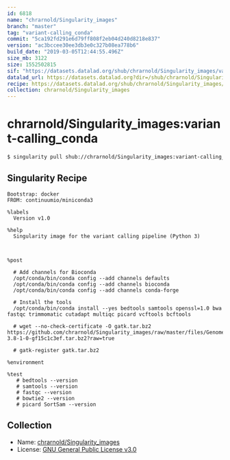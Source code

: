 ```yaml
---
id: 6818
name: "chrarnold/Singularity_images"
branch: "master"
tag: "variant-calling_conda"
commit: "5ca192fd291e6d79ff808f2eb04d240d8218e837"
version: "ac3bccee30ee3db3e0c327b08ea778b6"
build_date: "2019-03-05T12:44:55.496Z"
size_mb: 3122
size: 1552502815
sif: "https://datasets.datalad.org/shub/chrarnold/Singularity_images/variant-calling_conda/2019-03-05-5ca192fd-ac3bccee/ac3bccee30ee3db3e0c327b08ea778b6.simg"
datalad_url: https://datasets.datalad.org?dir=/shub/chrarnold/Singularity_images/variant-calling_conda/2019-03-05-5ca192fd-ac3bccee/
recipe: https://datasets.datalad.org/shub/chrarnold/Singularity_images/variant-calling_conda/2019-03-05-5ca192fd-ac3bccee/Singularity
collection: chrarnold/Singularity_images
---
```


# chrarnold/Singularity_images:variant-calling_conda

```bash
$ singularity pull shub://chrarnold/Singularity_images:variant-calling_conda
```

## Singularity Recipe

```singularity
Bootstrap: docker
FROM: continuumio/miniconda3

%labels
  Version v1.0

%help
  Singularity image for the variant calling pipeline (Python 3)



%post

  # Add channels for Bioconda
  /opt/conda/bin/conda config --add channels defaults
  /opt/conda/bin/conda config --add channels bioconda
  /opt/conda/bin/conda config --add channels conda-forge

  # Install the tools
  /opt/conda/bin/conda install --yes bedtools samtools openssl=1.0 bwa fastqc trimmomatic cutadapt multiqc picard vcftools bcftools

  # wget --no-check-certificate -O gatk.tar.bz2 https://github.com/chrarnold/Singularity_images/raw/master/files/GenomeAnalysisTK-3.8-1-0-gf15c1c3ef.tar.bz2?raw=true

  # gatk-register gatk.tar.bz2

%environment

%test
   # bedtools --version
   # samtools --version
   # fastqc --version
   # bowtie2 --version
   # picard SortSam --version
```

## Collection

 - Name: [chrarnold/Singularity_images](https://github.com/chrarnold/Singularity_images)
 - License: [GNU General Public License v3.0](https://api.github.com/licenses/gpl-3.0)

